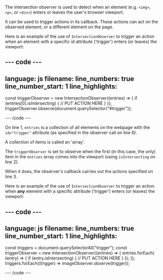 The intersection observer is used to detect when an element (e.g. `<img>`, `<p>`, or `<div>`) enters or leaves the user's browser viewport.

It can be used to trigger actions in its callback. These actions can act on the observed element, or a different element on the page.

Here is an example of the use of `IntersectionObserver` to trigger an action when an element with a specific id attribute ('trigger') enters (or leaves) the viewport:

## --- code ---

language: js
filename:
line_numbers: true
line_number_start: 1
line_highlights:
-----------------------------------------------------

const triggerObserver = new IntersectionObserver((entries) => {
if (entries[0].isIntersecting) {
// PUT ACTION HERE
}
});
triggerObserver.observe(document.querySelector("#trigger"));

\--- /code ---

On line 1, `entries` is a collection of all elements on the webpage with the `id="trigger"` attribute (as specified in the observer call on line 6).

A collection of items is called an 'array'.

The `triggerObserver` is set to observe when the first (in this case, the only) item in the `entries` array comes into the viewport (using `isIntersecting` on line 2).

When it does, the observer's callback carries out the actions specified on line 3.

Here is an example of the use of `IntersectionObserver` to trigger an action when **any** element with a specific attribute ('trigger') enters (or leaves) the viewport:

## --- code ---

language: js
filename:
line_numbers: true
line_number_start: 1
line_highlights:
-----------------------------------------------------

const triggers = document.querySelectorAll("trigger");
const triggerObserver = new IntersectionObserver((entries) => {
entries.forEach(
(entry) => {
if (entry.isIntersecting) {
// PUT ACTION HERE
}
});
});
triggers.forEach((trigger) => imageObserver.observe(trigger));

\--- /code ---
